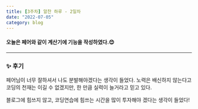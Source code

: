 ```yaml
---
title: [3주차] 알찬 하루 - 2일차
date: "2022-07-05"
category: blog
---
```


#### 오늘은 페어와 같이 계산기에 기능을 작성하였다.😊
***

### ✨ 후기

페어님이 너무 잘하셔서 나도 분발해야겠다는 생각이 들었다.
노력은 배신하지 않는다고 코딩의 천재는 이길 수 없겠지만, 한 만큼 실력이 늘거라고 믿고 있다.

블로그에 힘쓰지 않고, 코딩연습에 힘쓰는 시간을 많이 투자해야 겠다는 생각이 들었다!